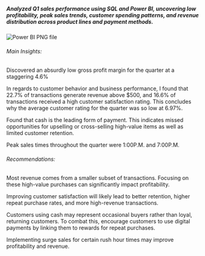 <h5>Analyzed Q1 sales performance using SQL and Power BI, uncovering low profitability, peak sales trends, customer spending patterns, and revenue distribution across product lines and payment methods.</h5>

![Power BI PNG file](https://github.com/user-attachments/assets/63172b6f-fa39-40dc-beb2-bab004c42f0c)


<h6>Main Insights:</h6>

Discovered an absurdly low gross profit margin for the quarter at a staggering 4.6%

In regards to customer behavior and business performance, I found that 22.7% of transactions generate revenue above $500, and  16.6% of transactions received a high customer satisfaction rating. This concludes why the average customer rating for the quarter was so low at 6.97%.

Found that cash is the leading form of payment. This indicates missed opportunities for upselling or cross-selling high-value items as well as limited customer retention.

Peak sales times throughout the quarter were 1:00P.M. and 7:00P.M. 

<h6>Recommendations:</h6>
Most revenue comes from a smaller subset of transactions. Focusing on these high-value purchases can significantly impact profitability.

Improving customer satisfaction will likely lead to better retention, higher repeat purchase rates, and more high-revenue transactions.

Customers using cash may represent occasional buyers rather than loyal, returning customers. To combat this, encourage customers to use digital payments by linking them to rewards for repeat purchases. 

Implementing surge sales for certain rush hour times may improve profitability and revenue. 


